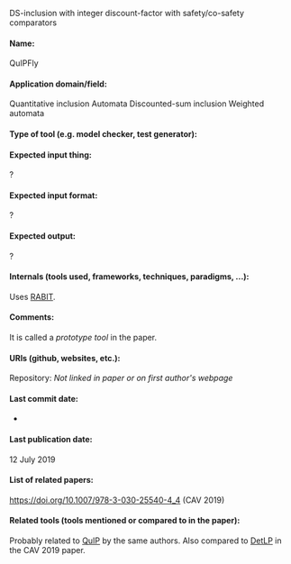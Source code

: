 DS-inclusion with integer discount-factor with safety/co-safety comparators

#### Name:
QuIPFly

#### Application domain/field:
Quantitative inclusion
Automata
Discounted-sum inclusion
Weighted automata

#### Type of tool (e.g. model checker, test generator):

#### Expected input thing:
?

#### Expected input format:
?

#### Expected output:
?

#### Internals (tools used, frameworks, techniques, paradigms, ...):
Uses [RABIT](RABIT.md).

#### Comments:
It is called a *prototype tool* in the paper.

#### URIs (github, websites, etc.):
Repository: *Not linked in paper or on first author's webpage*

#### Last commit date:
-

#### Last publication date:
12 July 2019

#### List of related papers:
https://doi.org/10.1007/978-3-030-25540-4_4 (CAV 2019)

#### Related tools (tools mentioned or compared to in the paper):
Probably related to [QuIP](Checkers/QuIP.md) by the same authors.
Also compared to [DetLP](DetLP.md) in the CAV 2019 paper.